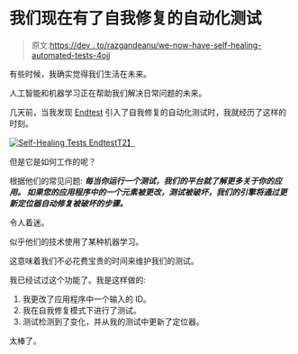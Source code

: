 # 我们现在有了自我修复的自动化测试

> 原文:[https://dev . to/razgandeanu/we-now-have-self-healing-automated-tests-4ojj](https://dev.to/razgandeanu/we-now-have-self-healing-automated-tests-4ojj)

有些时候，我确实觉得我们生活在未来。

人工智能和机器学习正在帮助我们解决日常问题的未来。

几天前，当我发现 [Endtest](https://endtest.io) 引入了自我修复的自动化测试时，我就经历了这样的时刻。

[![Self-Healing Tests Endtest](../Images/e1f74988e5c83117d6e38a3d5420ca33.png)T2】](https://res.cloudinary.com/practicaldev/image/fetch/s--ZSRk7ug7--/c_limit%2Cf_auto%2Cfl_progressive%2Cq_auto%2Cw_880/https://i.imgur.com/8gYBnBA.png)

但是它是如何工作的呢？

根据他们的常见问题:
***每当你运行一个测试，我们的平台就了解更多关于你的应用。
如果您的应用程序中的一个元素被更改，测试被破坏，我们的引擎将通过更新定位器自动修复被破坏的步骤。***

令人着迷。

似乎他们的技术使用了某种机器学习。

这意味着我们不必花费宝贵的时间来维护我们的测试。

我已经试过这个功能了。我是这样做的:

1.  我更改了应用程序中一个输入的 ID。
2.  我在自我修复模式下进行了测试。
3.  测试检测到了变化，并从我的测试中更新了定位器。

太棒了。